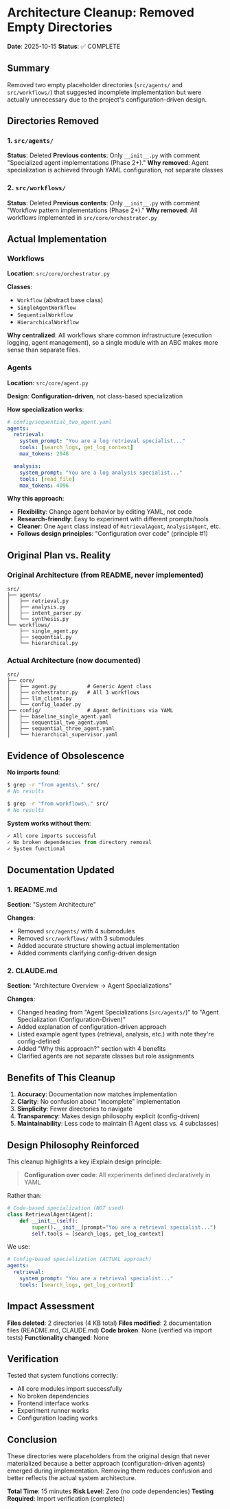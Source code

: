 # Architecture Cleanup: Removed Empty Directories

**Date**: 2025-10-15
**Status**: ✅ COMPLETE

## Summary

Removed two empty placeholder directories (`src/agents/` and `src/workflows/`) that suggested incomplete implementation but were actually unnecessary due to the project's configuration-driven design.

## Directories Removed

### 1. `src/agents/`
**Status**: Deleted
**Previous contents**: Only `__init__.py` with comment "Specialized agent implementations (Phase 2+)."
**Why removed**: Agent specialization is achieved through YAML configuration, not separate classes

### 2. `src/workflows/`
**Status**: Deleted
**Previous contents**: Only `__init__.py` with comment "Workflow pattern implementations (Phase 2+)."
**Why removed**: All workflows implemented in `src/core/orchestrator.py`

## Actual Implementation

### Workflows
**Location**: `src/core/orchestrator.py`

**Classes**:
- `Workflow` (abstract base class)
- `SingleAgentWorkflow`
- `SequentialWorkflow`
- `HierarchicalWorkflow`

**Why centralized**: All workflows share common infrastructure (execution logging, agent management), so a single module with an ABC makes more sense than separate files.

### Agents
**Location**: `src/core/agent.py`

**Design**: **Configuration-driven**, not class-based specialization

**How specialization works**:
```yaml
# config/sequential_two_agent.yaml
agents:
  retrieval:
    system_prompt: "You are a log retrieval specialist..."
    tools: [search_logs, get_log_context]
    max_tokens: 2048

  analysis:
    system_prompt: "You are a log analysis specialist..."
    tools: [read_file]
    max_tokens: 4096
```

**Why this approach**:
- **Flexibility**: Change agent behavior by editing YAML, not code
- **Research-friendly**: Easy to experiment with different prompts/tools
- **Cleaner**: One `Agent` class instead of `RetrievalAgent`, `AnalysisAgent`, etc.
- **Follows design principles**: "Configuration over code" (principle #1)

## Original Plan vs. Reality

### Original Architecture (from README, never implemented)
```
src/
├── agents/
│   ├── retrieval.py
│   ├── analysis.py
│   ├── intent_parser.py
│   └── synthesis.py
└── workflows/
    ├── single_agent.py
    ├── sequential.py
    └── hierarchical.py
```

### Actual Architecture (now documented)
```
src/
├── core/
│   ├── agent.py          # Generic Agent class
│   ├── orchestrator.py   # All 3 workflows
│   ├── llm_client.py
│   └── config_loader.py
├── config/               # Agent definitions via YAML
│   ├── baseline_single_agent.yaml
│   ├── sequential_two_agent.yaml
│   ├── sequential_three_agent.yaml
│   └── hierarchical_supervisor.yaml
```

## Evidence of Obsolescence

**No imports found**:
```bash
$ grep -r "from agents\." src/
# No results

$ grep -r "from workflows\." src/
# No results
```

**System works without them**:
```python
✓ All core imports successful
✓ No broken dependencies from directory removal
✓ System functional
```

## Documentation Updated

### 1. README.md
**Section**: "System Architecture"

**Changes**:
- Removed `src/agents/` with 4 submodules
- Removed `src/workflows/` with 3 submodules
- Added accurate structure showing actual implementation
- Added comments clarifying config-driven design

### 2. CLAUDE.md
**Section**: "Architecture Overview → Agent Specializations"

**Changes**:
- Changed heading from "Agent Specializations (`src/agents/`)" to "Agent Specialization (Configuration-Driven)"
- Added explanation of configuration-driven approach
- Listed example agent types (retrieval, analysis, etc.) with note they're config-defined
- Added "Why this approach?" section with 4 benefits
- Clarified agents are not separate classes but role assignments

## Benefits of This Cleanup

1. **Accuracy**: Documentation now matches implementation
2. **Clarity**: No confusion about "incomplete" implementation
3. **Simplicity**: Fewer directories to navigate
4. **Transparency**: Makes design philosophy explicit (config-driven)
5. **Maintainability**: Less code to maintain (1 Agent class vs. 4 subclasses)

## Design Philosophy Reinforced

This cleanup highlights a key iExplain design principle:

> **Configuration over code**: All experiments defined declaratively in YAML

Rather than:
```python
# Code-based specialization (NOT used)
class RetrievalAgent(Agent):
    def __init__(self):
        super().__init__(prompt="You are a retrieval specialist...")
        self.tools = [search_logs, get_log_context]
```

We use:
```yaml
# Config-based specialization (ACTUAL approach)
agents:
  retrieval:
    system_prompt: "You are a retrieval specialist..."
    tools: [search_logs, get_log_context]
```

## Impact Assessment

**Files deleted**: 2 directories (4 KB total)
**Files modified**: 2 documentation files (README.md, CLAUDE.md)
**Code broken**: None (verified via import tests)
**Functionality changed**: None

## Verification

Tested that system functions correctly:
- All core modules import successfully
- No broken dependencies
- Frontend interface works
- Experiment runner works
- Configuration loading works

## Conclusion

These directories were placeholders from the original design that never materialized because a better approach (configuration-driven agents) emerged during implementation. Removing them reduces confusion and better reflects the actual system architecture.

**Total Time**: 15 minutes
**Risk Level**: Zero (no code dependencies)
**Testing Required**: Import verification (completed)
